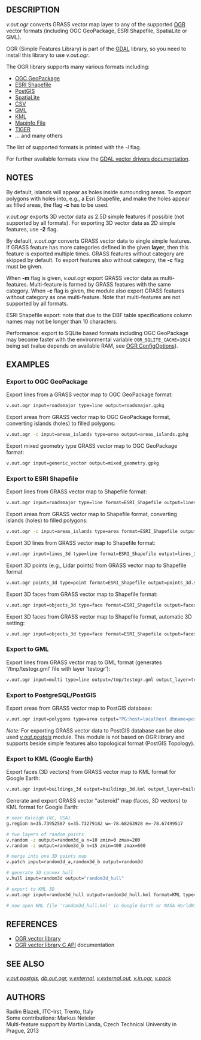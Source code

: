 ## DESCRIPTION

*v.out.ogr* converts GRASS vector map layer to any of the supported
[OGR](https://gdal.org/) vector formats (including OGC GeoPackage, ESRI
Shapefile, SpatiaLite or GML).

OGR (Simple Features Library) is part of the [GDAL](https://gdal.org)
library, so you need to install this library to use *v.out.ogr*.

The OGR library supports many various formats including:

- [OGC GeoPackage](https://gdal.org/en/stable/drivers/vector/gpkg.html)
- [ESRI
  Shapefile](https://gdal.org/en/stable/drivers/vector/shapefile.html)
- [PostGIS](https://gdal.org/en/stable/drivers/vector/pg.html)
- [SpatiaLite](https://gdal.org/en/stable/drivers/vector/sqlite.html)
- [CSV](https://gdal.org/en/stable/drivers/vector/csv.html)
- [GML](https://gdal.org/en/stable/drivers/vector/gml.html)
- [KML](https://gdal.org/en/stable/drivers/vector/kml.html)
- [Mapinfo File](https://gdal.org/en/stable/drivers/vector/mitab.html)
- [TIGER](https://gdal.org/en/stable/drivers/vector/tiger.html)
- ... and many others

The list of supported formats is printed with the *-l* flag.

For further available formats view the [GDAL vector drivers documentation](https://gdal.org/en/stable/drivers/vector/).

## NOTES

By default, islands will appear as holes inside surrounding areas. To
export polygons with holes into, e.g., a Esri Shapefile, and make the
holes appear as filled areas, the flag **-c** has to be used.

*v.out.ogr* exports 3D vector data as 2.5D simple features if possible
(not supported by all formats). For exporting 3D vector data as 2D
simple features, use **-2** flag.

By default, *v.out.ogr* converts GRASS vector data to single simple
features. If GRASS feature has more categories defined in the given
**layer**, then this feature is exported multiple times. GRASS features
without category are skipped by default. To export features also without
category, the **-c** flag must be given.

When **-m** flag is given, *v.out.ogr* export GRASS vector data as
multi-features. Multi-feature is formed by GRASS features with the same
category. When **-c** flag is given, the module also export GRASS
features without category as one multi-feature. Note that multi-features
are not supported by all formats.

ESRI Shapefile export: note that due to the DBF table specifications
column names may not be longer than 10 characters.

Performance: export to SQLite based formats including OGC GeoPackage may
become faster with the environmental variable `OGR_SQLITE_CACHE=1024`
being set (value depends on available RAM, see [OGR
ConfigOptions](https://trac.osgeo.org/gdal/wiki/ConfigOptions#OGR_SQLITE_CACHE)).

## EXAMPLES

### Export to OGC GeoPackage

Export lines from a GRASS vector map to OGC GeoPackage format:

```sh
v.out.ogr input=roadsmajor type=line output=roadsmajor.gpkg
```

Export areas from GRASS vector map to OGC GeoPackage format, converting
islands (holes) to filled polygons:

```sh
v.out.ogr -c input=areas_islands type=area output=areas_islands.gpkg
```

Export mixed geometry type GRASS vector map to OGC GeoPackage format:

```sh
v.out.ogr input=generic_vector output=mixed_geometry.gpkg
```

### Export to ESRI Shapefile

Export lines from GRASS vector map to Shapefile format:

```sh
v.out.ogr input=roadsmajor type=line format=ESRI_Shapefile output=lines.shp
```

Export areas from GRASS vector map to Shapefile format, converting
islands (holes) to filled polygons:

```sh
v.out.ogr -c input=areas_islands type=area format=ESRI_Shapefile output=areas_islands.shp
```

Export 3D lines from GRASS vector map to Shapefile format:

```sh
v.out.ogr input=lines_3d type=line format=ESRI_Shapefile output=lines_3d.shp lco="SHPT=ARCZ"
```

Export 3D points (e.g., Lidar points) from GRASS vector map to Shapefile
format

```sh
v.out.ogr points_3d type=point format=ESRI_Shapefile output=points_3d.shp lco="SHPT=POINTZ"
```

Export 3D faces from GRASS vector map to Shapefile format:

```sh
v.out.ogr input=objects_3d type=face format=ESRI_Shapefile output=faces_3d.shp lco="SHPT=POLYGONZ"
```

Export 3D faces from GRASS vector map to Shapefile format, automatic 3D
setting:

```sh
v.out.ogr input=objects_3d type=face format=ESRI_Shapefile output=faces_3d.shp"
```

### Export to GML

Export lines from GRASS vector map to GML format (generates
'/tmp/testogr.gml' file with layer 'testogr'):

```sh
v.out.ogr input=multi type=line output=/tmp/testogr.gml output_layer=testogr format=GML
```

### Export to PostgreSQL/PostGIS

Export areas from GRASS vector map to PostGIS database:

```sh
v.out.ogr input=polygons type=area output="PG:host=localhost dbname=postgis user=postgres" output_layer=polymap format=PostgreSQL
```

*Note:* For exporting GRASS vector data to PostGIS database can be also
used *[v.out.postgis](v.out.postgis.md)* module. This module is not
based on OGR library and supports beside simple features also
topological format (PostGIS Topology).

### Export to KML (Google Earth)

Export faces (3D vectors) from GRASS vector map to KML format for Google
Earth:

```sh
v.out.ogr input=buildings_3d output=buildings_3d.kml output_layer=buildings_3d format=KML type=face
```

Generate and export GRASS vector "asteroid" map (faces, 3D vectors) to
KML format for Google Earth:

```sh
# near Raleigh (NC, USA)
g.region n=35.73952587 s=35.73279182 w=-78.68263928 e=-78.67499517

# two layers of random points
v.random -z output=random3d_a n=10 zmin=0 zmax=200
v.random -z output=random3d_b n=15 zmin=400 zmax=600

# merge into one 3D points map
v.patch input=random3d_a,random3d_b output=random3d

# generate 3D convex hull
v.hull input=random3d output="random3d_hull"

# export to KML 3D
v.out.ogr input=random3d_hull output=random3d_hull.kml format=KML type=face dsco="AltitudeMode=absolute"

# now open KML file 'random3d_hull.kml' in Google Earth or NASA WorldWind or ...
```

## REFERENCES

- [OGR vector library](https://gdal.org/)
- [OGR vector library C API](https://gdal.org/api/) documentation

## SEE ALSO

*[v.out.postgis](v.out.postgis.md), [db.out.ogr](db.out.ogr.md),
[v.external](v.external.md), [v.external.out](v.external.out.md),
[v.in.ogr](v.in.ogr.md), [v.pack](v.pack.md)*

## AUTHORS

Radim Blazek, ITC-Irst, Trento, Italy  
Some contributions: Markus Neteler  
Multi-feature support by Martin Landa, Czech Technical University in
Prague, 2013
